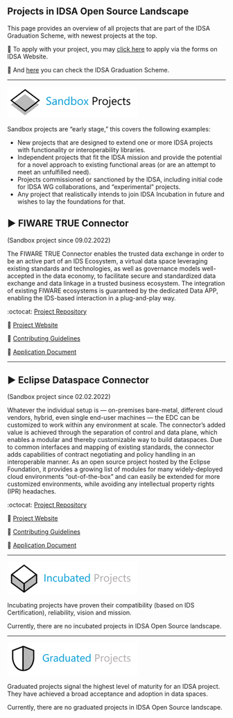 ## Projects in IDSA Open Source Landscape 

This page provides an overview of all projects that are part of the IDSA Graduation Scheme, with newest projects at the top.

:triangular_flag_on_post: To apply with your project, you may [click here](https://internationaldataspaces.org/open-source-application-form/) to apply via the forms on IDSA Website.

:triangular_flag_on_post: And [here](https://github.com/International-Data-Spaces-Association/idsa/tree/main/graduation_scheme) you can check the IDSA Graduation Scheme.

---


![Sandbox](media/IDSA-Sandbox-Logo.png)

Sandbox projects are “early stage,” this covers the following examples:

- New projects that are designed to extend one or more IDSA projects with functionality or interoperability libraries.
- Independent projects that fit the IDSA mission and provide the potential for a novel approach to existing functional areas (or are an attempt to meet an unfulfilled need).
- Projects commissioned or sanctioned by the IDSA, including initial code for IDSA WG collaborations, and “experimental” projects.
- Any project that realistically intends to join IDSA Incubation in future and wishes to lay the foundations for that.



## :arrow_forward: FIWARE TRUE Connector 
(Sandbox project since 09.02.2022)

The FIWARE TRUE Connector enables the trusted data exchange in order to be an active part of an IDS Ecosystem, a virtual data space leveraging existing standards and technologies, as well as governance models well-accepted in the data economy, to facilitate secure and standardized data exchange and data linkage in a trusted business ecosystem. The integration of existing FIWARE ecosystems is guaranteed by the dedicated Data APP, enabling the IDS-based interaction in a plug-and-play way.

:octocat: [Project Repository](https://github.com/International-Data-Spaces-Association/true-connector)

:link: [Project Website](https://www.eng.it/en/case-studies/true-connector-per-facilitare-la-condivisione-di-dati-in-gaiax)

:page_with_curl: [Contributing Guidelines](https://github.com/eclipse-dataspaceconnector/DataSpaceConnector/blob/main/CONTRIBUTING.md)

:memo: [Application Document](Sandbox_Reviews/Applications/true-connector.md)

---

## :arrow_forward: Eclipse Dataspace Connector
(Sandbox project since 02.02.2022)

Whatever the individual setup is — on-premises bare-metal, different cloud vendors, hybrid, even single end-user machines — the EDC can be customized to work within any environment at scale. The connector’s added value is achieved through the separation of control and data plane, which enables a modular and thereby customizable way to build dataspaces. Due to common interfaces and mapping of existing standards, the connector adds capabilities of contract negotiating and policy handling in an interoperable manner. As an open source project hosted by the Eclipse Foundation, it provides a growing list of modules for many widely-deployed cloud environments “out-of-the-box” and can easily be extended for more customized environments, while avoiding any intellectual property rights (IPR) headaches.

:octocat: [Project Repository](https://github.com/eclipse-dataspaceconnector/DataSpaceConnector)

:link: [Project Website](https://projects.eclipse.org/projects/technology.dataspaceconnector) 

:page_with_curl: [Contributing Guidelines](https://github.com/eclipse-dataspaceconnector/DataSpaceConnector/blob/main/CONTRIBUTING.md)

:memo: [Application Document](Sandbox_Reviews/Applications/eclipse-dataspace-connector.md)

---


![Incubated](media/IDSA-Incubated-Logo.png)

Incubating projects have proven their compatibility (based on IDS Certification), reliability, vision and mission.

Currently, there are no incubated projects in IDSA Open Source landscape. 

---


![Graduted](media/IDSA-Graduated-Logo.png)

Graduated projects signal the highest level of maturity for an IDSA project. They have achieved a broad acceptance and adoption in data spaces.

Currently, there are no graduated projects in IDSA Open Source landscape. 
